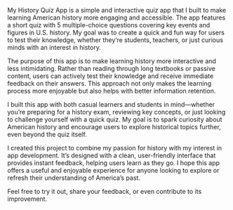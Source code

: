My History Quiz App is a simple and interactive quiz app that I built to make learning American history more engaging and accessible. The app features a short quiz with 5 multiple-choice questions covering key events and figures in U.S. history. My goal was to create a quick and fun way for users to test their knowledge, whether they’re students, teachers, or just curious minds with an interest in history.

The purpose of this app is to make learning history more interactive and less intimidating. Rather than reading through long textbooks or passive content, users can actively test their knowledge and receive immediate feedback on their answers. This approach not only makes the learning process more enjoyable but also helps with better information retention.

I built this app with both casual learners and students in mind—whether you’re preparing for a history exam, reviewing key concepts, or just looking to challenge yourself with a quick quiz. My goal is to spark curiosity about American history and encourage users to explore historical topics further, even beyond the quiz itself.

I created this project to combine my passion for history with my interest in app development. It’s designed with a clean, user-friendly interface that provides instant feedback, helping users learn as they go. I hope this app offers a useful and enjoyable experience for anyone looking to explore or refresh their understanding of America’s past.

Feel free to try it out, share your feedback, or even contribute to its improvement. 
